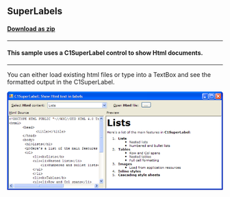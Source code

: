 ## SuperLabels
#### [Download as zip](https://grapecity.github.io/DownGit/#/home?url=https://github.com/GrapeCity/ComponentOne-WinForms-Samples/tree/master/NetFramework\SuperTooltip\CS\SuperLabels)
____
#### This sample uses a C1SuperLabel control to show Html documents.
____
You can either load existing html files or type into a TextBox and see the formatted output in the C1SuperLabel.

![screenshot](screenshot.PNG)
